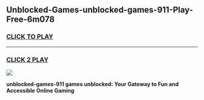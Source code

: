 
## Unblocked-Games-unblocked-games-911-Play-Free-6m078
<h3>
<a href="https://premium76.site?title=unblocked-games-911&ref=23A">CLICK TO PLAY</a></h3>
<hr>

<h3>
<a href="https://premium76.site?title=unblocked-games-911&ref=23A">CLICK 2 PLAY</a>
  
</h3>

<a href="https://premium76.site?title=unblocked-games-911&ref=23A"><img src="https://clearcache.store/games.png"></a>


**unblocked-games-911 games unblocked: Your Gateway to Fun and Accessible Online Gaming**
